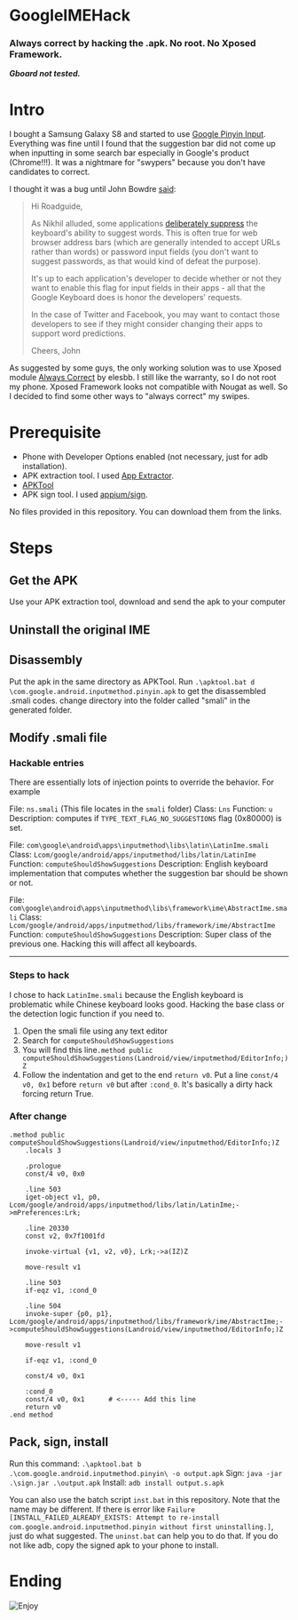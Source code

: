 # GoogleIMEHack
### Always correct by hacking the .apk. No root. No Xposed Framework.
***Gboard not tested.***
# Intro
I bought a Samsung Galaxy S8 and started to use [Google Pinyin Input](https://play.google.com/store/apps/details?id=com.google.android.inputmethod.pinyin&hl=en). Everything was fine until I found that the suggestion bar did not come up when inputting in some search bar especially in Google's product (Chrome!!!). It was a nightmare for "swypers" because you don't have candidates to correct. 

I thought it was a bug until John Bowdre [said](https://productforums.google.com/forum/#!topic/nexus/N-To9B037BM):

>Hi Roadguide,
> 
>As Nikhil alluded, some applications [deliberately suppress](https://developer.android.com/reference/android/text/InputType.html#TYPE_TEXT_FLAG_NO_SUGGESTIONS) the keyboard's ability to suggest words. This is often true for web browser address bars (which are generally intended to accept URLs rather than words) or password input fields (you don't want to suggest passwords, as that would kind of defeat the purpose). 
> 	
>It's up to each application's developer to decide whether or not they want to enable this flag for input fields in their apps - all that the Google Keyboard does is honor the developers' requests.
> 	
>In the case of Twitter and Facebook, you may want to contact those developers to see if they might consider changing their apps to support word predictions.
> 	
>Cheers,
>John

As suggested by some guys, the only working solution was to use Xposed module [Always Correct](http://repo.xposed.info/module/com.elesbb.xposedinputautocorrectalways) by elesbb. I still like the warranty, so I do not root my phone. Xposed Framework looks not compatible with Nougat as well. So I decided to find some other ways to "always correct" my swipes.

# Prerequisite

* Phone with Developer Options enabled (not necessary, just for adb installation).
* APK extraction tool. I used [App Extractor](https://play.google.com/store/apps/details?id=com.ext.ui&hl=en&rdid=com.ext.ui).
* [APKTool](https://ibotpeaches.github.io/Apktool/)
* APK sign tool. I used [appium/sign](https://github.com/appium/sign).

No files provided in this repository. You can download them from the links.


# Steps

## Get the APK
Use your APK extraction tool, download and send the apk to your computer

## Uninstall the original IME

## Disassembly
Put the apk in the same directory as APKTool. Run `.\apktool.bat d  \com.google.android.inputmethod.pinyin.apk` to get the disassembled .smali codes.
change directory into the folder called "smali" in the generated folder.

## Modify .smali file

### Hackable entries
There are essentially lots of injection points to override the behavior. For example

File: `ns.smali` (This file locates in the `smali` folder)
Class: `Lns`
Function: `u`
Description:  computes if `TYPE_TEXT_FLAG_NO_SUGGESTIONS` flag (0x80000) is set. 

File: `com\google\android\apps\inputmethod\libs\latin\LatinIme.smali`
Class: `Lcom/google/android/apps/inputmethod/libs/latin/LatinIme` 
Function: `computeShouldShowSuggestions`
Description:  English keyboard implementation that computes whether the suggestion bar should be shown or not.

File: `com\google\android\apps\inputmethod\libs\framework\ime\AbstractIme.smali`
Class: `Lcom/google/android/apps/inputmethod/libs/framework/ime/AbstractIme` 
Function: `computeShouldShowSuggestions`
Description:  Super class of the previous one. Hacking this will affect all keyboards.


----------

### Steps to hack
I chose to hack `LatinIme.smali` because the English keyboard is problematic while Chinese keyboard looks good. Hacking the base class or the detection logic function if you need to.

 1. Open the smali file using any text editor
 2. Search for `computeShouldShowSuggestions`
 3. You will find this line`.method public computeShouldShowSuggestions(Landroid/view/inputmethod/EditorInfo;)Z`
 4. Follow the indentation and get to the end `return v0`. Put a line `const/4 v0, 0x1` before `return v0` but after `:cond_0`. It's basically a dirty hack forcing return True.

### After change
```smali
.method public computeShouldShowSuggestions(Landroid/view/inputmethod/EditorInfo;)Z
    .locals 3

    .prologue
    const/4 v0, 0x0

    .line 503
    iget-object v1, p0, Lcom/google/android/apps/inputmethod/libs/latin/LatinIme;->mPreferences:Lrk;

    .line 20330
    const v2, 0x7f1001fd

    invoke-virtual {v1, v2, v0}, Lrk;->a(IZ)Z

    move-result v1

    .line 503
    if-eqz v1, :cond_0

    .line 504
    invoke-super {p0, p1}, Lcom/google/android/apps/inputmethod/libs/framework/ime/AbstractIme;->computeShouldShowSuggestions(Landroid/view/inputmethod/EditorInfo;)Z

    move-result v1

    if-eqz v1, :cond_0

    const/4 v0, 0x1

    :cond_0
    const/4 v0, 0x1      # <----- Add this line
    return v0
.end method
```

## Pack, sign, install
Run this command: `.\apktool.bat b .\com.google.android.inputmethod.pinyin\ -o output.apk`
Sign: `java -jar .\sign.jar .\output.apk`
Install: `adb install output.s.apk`

You can also use the batch script `inst.bat` in this repository. Note that the name may be different.
If there is error like `Failure [INSTALL_FAILED_ALREADY_EXISTS: Attempt to re-install com.google.android.inputmethod.pinyin without first uninstalling.]`, just do what suggested. The `uninst.bat` can help you to do that.
If you do not like adb, copy the signed apk to your phone to install.
 
# Ending
![Enjoy](https://raw.github.com/wuyuanyi135/GoogleIMEHack/master/enjoy.png)
